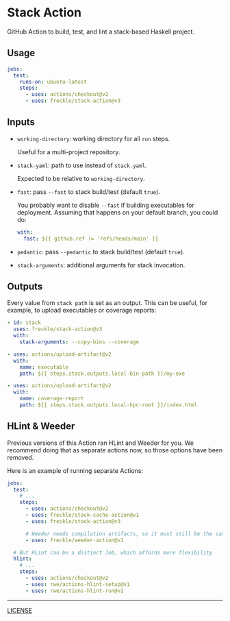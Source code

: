 # Stack Action

GitHub Action to build, test, and lint a stack-based Haskell project.

## Usage

```yaml
jobs:
  test:
    runs-on: ubuntu-latest
    steps:
      - uses: actions/checkout@v2
      - uses: freckle/stack-action@v3
```

## Inputs

- `working-directory`: working directory for all `run` steps.

  Useful for a multi-project repository.

- `stack-yaml`: path to use instead of `stack.yaml`.

  Expected to be relative to `working-directory`.

- `fast`: pass `--fast` to stack build/test (default `true`).

  You probably want to disable `--fast` if building executables for
  deployment. Assuming that happens on your default branch, you could
  do:

  ```yaml
  with:
    fast: ${{ github.ref != 'refs/heads/main' }}
  ```

- `pedantic`: pass `--pedantic` to stack build/test (default `true`).

- `stack-arguments`: additional arguments for stack invocation.

## Outputs

Every value from `stack path` is set as an output. This can be useful, for
example, to upload executables or coverage reports:

```yaml
- id: stack
  uses: freckle/stack-action@v3
  with:
    stack-arguments: --copy-bins --coverage

- uses: actions/upload-artifact@v2
  with:
    name: executable
    path: ${{ steps.stack.outputs.local-bin-path }}/my-exe

- uses: actions/upload-artifact@v2
  with:
    name: coverage-report
    path: ${{ steps.stack.outputs.local-hpc-root }}/index.html
```

## HLint & Weeder

Previous versions of this Action ran HLint and Weeder for you. We recommend
doing that as separate actions now, so those options have been removed.

Here is an example of running separate Actions:

```yaml
jobs:
  test:
    # ...
    steps:
      - uses: actions/checkout@v2
      - uses: freckle/stack-cache-action@v1
      - uses: freckle/stack-action@v3

      # Weeder needs compilation artifacts, so it must still be the same Job
      - uses: freckle/weeder-action@v1

  # But HLint can be a distinct Job, which affords more flexibility
  hlint:
    # ...
    steps:
      - uses: actions/checkout@v2
      - uses: rwe/actions-hlint-setup@v1
      - uses: rwe/actions-hlint-run@v2
```

---

[LICENSE](./LICENSE)
